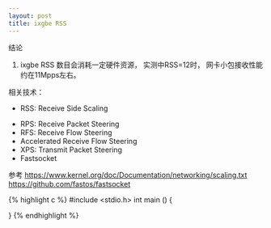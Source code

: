 ```yaml
---
layout: post
title: ixgbe RSS 
---
```



结论 
1. ixgbe RSS 数目会消耗一定硬件资源， 实测中RSS=12时， 网卡小包接收性能约在11Mpps左右。


相关技术：

* RSS: Receive Side Scaling
- RPS: Receive Packet Steering
- RFS: Receive Flow Steering
- Accelerated Receive Flow Steering
- XPS: Transmit Packet Steering
- Fastsocket
  
参考 
https://www.kernel.org/doc/Documentation/networking/scaling.txt
https://github.com/fastos/fastsocket




{% highlight c %}
#include <stdio.h>
int main ()
{

}
{% endhighlight %} 
